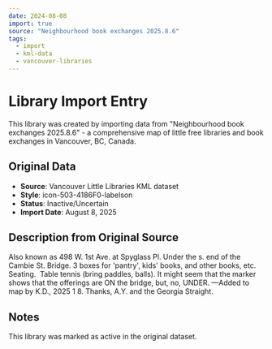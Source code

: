 ```yaml
---
date: 2024-08-08
import: true
source: "Neighbourhood book exchanges 2025.8.6"
tags:
  - import
  - kml-data
  - vancouver-libraries
---
```


# Library Import Entry

This library was created by importing data from "Neighbourhood book exchanges 2025.8.6" - a comprehensive map of little free libraries and book exchanges in Vancouver, BC, Canada.

## Original Data

- **Source**: Vancouver Little Libraries KML dataset
- **Style**: icon-503-4186F0-labelson
- **Status**: Inactive/Uncertain
- **Import Date**: August 8, 2025

## Description from Original Source

Also known as 498 W. 1st Ave. at Spyglass Pl.
Under the s. end of the Cambie St. Bridge.
3 boxes for 'pantry', kids' books, and other books, etc.  Seating.  Table tennis (bring paddles, balls).
It might seem that the marker shows that the offerings are ON the bridge, but, no, UNDER.
—Added to map by K.D., 2025 1 8. 
Thanks, A.Y. and the Georgia Straight.



## Notes

This library was marked as active in the original dataset.
